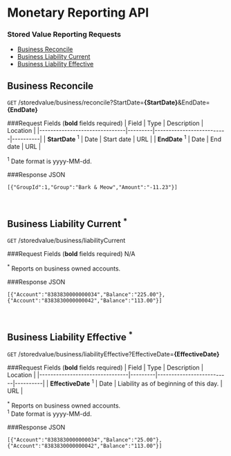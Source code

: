 
# Monetary Reporting API

### Stored Value Reporting Requests
* [Business Reconcile](#business-reconcile)
* [Business Liability Current](#business-liability-current)
* [Business Liability Effective](#business-liability-effective)

## Business Reconcile

`GET` /storedvalue/business/reconcile?StartDate=**{StartDate}**&EndDate=**{EndDate}**

###Request Fields (**bold** fields required)
| Field                         | Type    | Description              | Location |
|-------------------------------|---------|--------------------------|----------|
| **StartDate** <sup>1</sup>    | Date    | Start date               | URL      |
| **EndDate** <sup>1</sup>      | Date    | End date                 | URL      |

<sup>1</sup> Date format is yyyy-MM-dd.<br />

###Response JSON
```
[{"GroupId":1,"Group":"Bark & Meow","Amount":"-11.23"}]
```
<br />

## Business Liability Current <sup>*</sup>

`GET` /storedvalue/business/liabilityCurrent

###Request Fields (**bold** fields required)
N/A

<sup>*</sup> Reports on business owned accounts.<br />

###Response JSON
```
[{"Account":"8383830000000034","Balance":"225.00"},{"Account":"8383830000000042","Balance":"113.00"}]
```
<br />

## Business Liability Effective <sup>*</sup>

`GET` /storedvalue/business/liabilityEffective?EffectiveDate=**{EffectiveDate}**

###Request Fields (**bold** fields required)
| Field                          | Type    | Description              | Location |
|--------------------------------|---------|--------------------------|----------|
| **EffectiveDate** <sup>1</sup> | Date    | Liability as of beginning of this day. | URL      |

<sup>*</sup> Reports on business owned accounts.<br />
<sup>1</sup> Date format is yyyy-MM-dd.<br />

###Response JSON
```
[{"Account":"8383830000000034","Balance":"25.00"},{"Account":"8383830000000042","Balance":"113.00"}]
```
<br />
